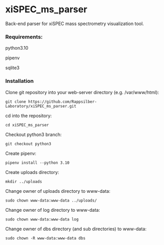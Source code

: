 # xiSPEC_ms_parser

Back-end parser for xiSPEC mass spectrometry visualization tool.


### Requirements:
python3.10

pipenv

sqlite3

### Installation

Clone git repository into your web-server directory (e.g. /var/www/html):

```git clone https://github.com/Rappsilber-Laboratory/xiSPEC_ms_parser.git```

cd into the repository:

```cd xiSPEC_ms_parser```

Checkout python3 branch:

```git checkout python3```

Create pipenv:

```pipenv install --python 3.10```

Create uploads directory:

```mkdir ../uploads```

Change owner of uploads directory to www-data:

```sudo chown www-data:www-data ../uploads/```

Change owner of log directory to www-data:

```sudo chown www-data:www-data log```

Change owner of dbs directory (and sub directories) to www-data:

```sudo chown -R www-data:www-data dbs```
